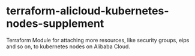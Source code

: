 # terraform-alicloud-kubernetes-nodes-supplement
Terraform Module for attaching more resources, like security groups, eips and so on, to kubernetes nodes on Alibaba Cloud.
